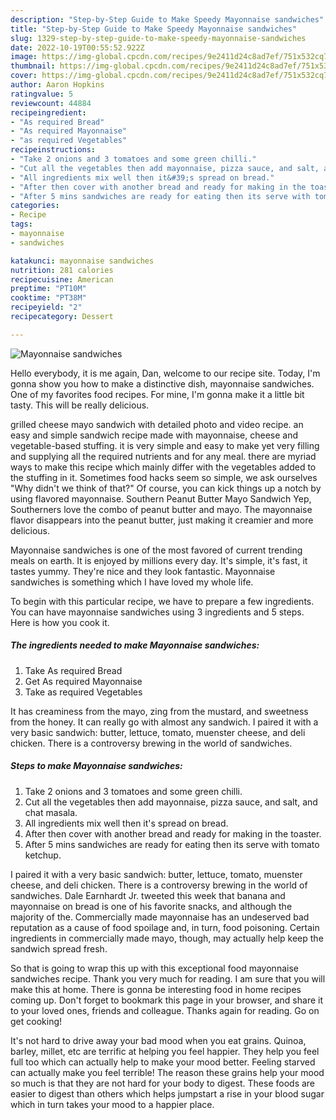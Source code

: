 ```yaml
---
description: "Step-by-Step Guide to Make Speedy Mayonnaise sandwiches"
title: "Step-by-Step Guide to Make Speedy Mayonnaise sandwiches"
slug: 1329-step-by-step-guide-to-make-speedy-mayonnaise-sandwiches
date: 2022-10-19T00:55:52.922Z
image: https://img-global.cpcdn.com/recipes/9e2411d24c8ad7ef/751x532cq70/mayonnaise-sandwiches-recipe-main-photo.jpg
thumbnail: https://img-global.cpcdn.com/recipes/9e2411d24c8ad7ef/751x532cq70/mayonnaise-sandwiches-recipe-main-photo.jpg
cover: https://img-global.cpcdn.com/recipes/9e2411d24c8ad7ef/751x532cq70/mayonnaise-sandwiches-recipe-main-photo.jpg
author: Aaron Hopkins
ratingvalue: 5
reviewcount: 44884
recipeingredient:
- "As required Bread"
- "As required Mayonnaise"
- "as required Vegetables"
recipeinstructions:
- "Take 2 onions and 3 tomatoes and some green chilli."
- "Cut all the vegetables then add mayonnaise, pizza sauce, and salt, and chat masala."
- "All ingredients mix well then it&#39;s spread on bread."
- "After then cover with another bread and ready for making in the toaster."
- "After 5 mins sandwiches are ready for eating then its serve with tomato ketchup."
categories:
- Recipe
tags:
- mayonnaise
- sandwiches

katakunci: mayonnaise sandwiches 
nutrition: 281 calories
recipecuisine: American
preptime: "PT10M"
cooktime: "PT38M"
recipeyield: "2"
recipecategory: Dessert

---
```



![Mayonnaise sandwiches](https://img-global.cpcdn.com/recipes/9e2411d24c8ad7ef/751x532cq70/mayonnaise-sandwiches-recipe-main-photo.jpg)

Hello everybody, it is me again, Dan, welcome to our recipe site. Today, I'm gonna show you how to make a distinctive dish, mayonnaise sandwiches. One of my favorites food recipes. For mine, I'm gonna make it a little bit tasty. This will be really delicious.

grilled cheese mayo sandwich with detailed photo and video recipe. an easy and simple sandwich recipe made with mayonnaise, cheese and vegetable-based stuffing. it is very simple and easy to make yet very filling and supplying all the required nutrients and for any meal. there are myriad ways to make this recipe which mainly differ with the vegetables added to the stuffing in it. Sometimes food hacks seem so simple, we ask ourselves &#34;Why didn&#39;t we think of that?&#34; Of course, you can kick things up a notch by using flavored mayonnaise. Southern Peanut Butter Mayo Sandwich Yep, Southerners love the combo of peanut butter and mayo. The mayonnaise flavor disappears into the peanut butter, just making it creamier and more delicious.

Mayonnaise sandwiches is one of the most favored of current trending meals on earth. It is enjoyed by millions every day. It's simple, it's fast, it tastes yummy. They're nice and they look fantastic. Mayonnaise sandwiches is something which I have loved my whole life.


To begin with this particular recipe, we have to prepare a few ingredients. You can have mayonnaise sandwiches using 3 ingredients and 5 steps. Here is how you cook it.

<!--inarticleads1-->

##### The ingredients needed to make Mayonnaise sandwiches:

1. Take As required Bread
1. Get As required Mayonnaise
1. Take as required Vegetables


It has creaminess from the mayo, zing from the mustard, and sweetness from the honey. It can really go with almost any sandwich. I paired it with a very basic sandwich: butter, lettuce, tomato, muenster cheese, and deli chicken. There is a controversy brewing in the world of sandwiches. 

<!--inarticleads2-->

##### Steps to make Mayonnaise sandwiches:

1. Take 2 onions and 3 tomatoes and some green chilli.
1. Cut all the vegetables then add mayonnaise, pizza sauce, and salt, and chat masala.
1. All ingredients mix well then it&#39;s spread on bread.
1. After then cover with another bread and ready for making in the toaster.
1. After 5 mins sandwiches are ready for eating then its serve with tomato ketchup.


I paired it with a very basic sandwich: butter, lettuce, tomato, muenster cheese, and deli chicken. There is a controversy brewing in the world of sandwiches. Dale Earnhardt Jr. tweeted this week that banana and mayonnaise on bread is one of his favorite snacks, and although the majority of the. Commercially made mayonnaise has an undeserved bad reputation as a cause of food spoilage and, in turn, food poisoning. Certain ingredients in commercially made mayo, though, may actually help keep the sandwich spread fresh. 

So that is going to wrap this up with this exceptional food mayonnaise sandwiches recipe. Thank you very much for reading. I am sure that you will make this at home. There is gonna be interesting food in home recipes coming up. Don't forget to bookmark this page in your browser, and share it to your loved ones, friends and colleague. Thanks again for reading. Go on get cooking!

It's not hard to drive away your bad mood when you eat grains. Quinoa, barley, millet, etc are terrific at helping you feel happier. They help you feel full too which can actually help to make your mood better. Feeling starved can actually make you feel terrible! The reason these grains help your mood so much is that they are not hard for your body to digest. These foods are easier to digest than others which helps jumpstart a rise in your blood sugar which in turn takes your mood to a happier place.

